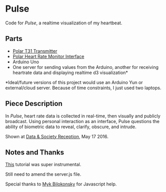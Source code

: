 # Pulse 

Code for *Pulse*, a realtime visualization of my heartbeat. 


## Parts  
- [Polar T31 Transmitter](http://www.polar.com/us-en/products/accessories/T31_coded_Transmitter)
- [Polar Heart Rate Monitor Interface](https://www.sparkfun.com/products/8661)
- Arduino Uno 
- One server for sending values from the Arduino, another for receiving heartrate data and displaying realtime d3 visualization*

*Ideal/future versions of this project would use an Arduino Yun or external/cloud server. Because of time constraints, I just used two laptops. 

## Piece Description
In *Pulse*, heart rate data is collected in real-time, then visually and publicly broadcast. Using personal interaction as an interface, Pulse questions the ability of biometric data to reveal, clarify, obscure, and intrude. 

Shown at [Data & Society Reception](https://www.eventbrite.com/e/data-society-reception-registration-24784612443), May 17 2016. 

## Notes and Thanks
[This](http://bildr.org/2011/08/heartrate-arduino/) tutorial was super instrumental.  

Still need to amend the server.js file.  

Special thanks to [Myk Bilokonsky](https://twitter.com/mykola) for Javascript help.